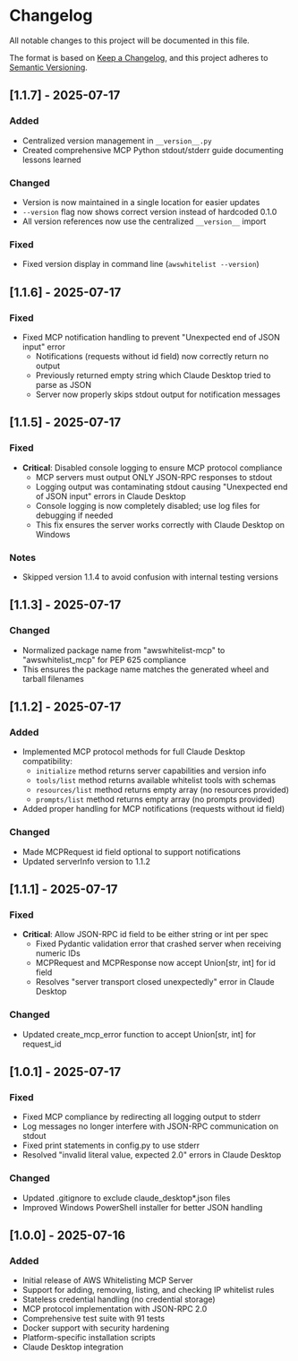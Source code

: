 # Changelog

All notable changes to this project will be documented in this file.

The format is based on [Keep a Changelog](https://keepachangelog.com/en/1.0.0/),
and this project adheres to [Semantic Versioning](https://semver.org/spec/v2.0.0.html).

## [1.1.7] - 2025-07-17

### Added
- Centralized version management in `__version__.py`
- Created comprehensive MCP Python stdout/stderr guide documenting lessons learned

### Changed
- Version is now maintained in a single location for easier updates
- `--version` flag now shows correct version instead of hardcoded 0.1.0
- All version references now use the centralized `__version__` import

### Fixed
- Fixed version display in command line (`awswhitelist --version`)

## [1.1.6] - 2025-07-17

### Fixed
- Fixed MCP notification handling to prevent "Unexpected end of JSON input" error
  - Notifications (requests without id field) now correctly return no output
  - Previously returned empty string which Claude Desktop tried to parse as JSON
  - Server now properly skips stdout output for notification messages

## [1.1.5] - 2025-07-17

### Fixed
- **Critical**: Disabled console logging to ensure MCP protocol compliance
  - MCP servers must output ONLY JSON-RPC responses to stdout
  - Logging output was contaminating stdout causing "Unexpected end of JSON input" errors in Claude Desktop
  - Console logging is now completely disabled; use log files for debugging if needed
  - This fix ensures the server works correctly with Claude Desktop on Windows

### Notes
- Skipped version 1.1.4 to avoid confusion with internal testing versions

## [1.1.3] - 2025-07-17

### Changed
- Normalized package name from "awswhitelist-mcp" to "awswhitelist_mcp" for PEP 625 compliance
- This ensures the package name matches the generated wheel and tarball filenames

## [1.1.2] - 2025-07-17

### Added
- Implemented MCP protocol methods for full Claude Desktop compatibility:
  - `initialize` method returns server capabilities and version info
  - `tools/list` method returns available whitelist tools with schemas
  - `resources/list` method returns empty array (no resources provided)
  - `prompts/list` method returns empty array (no prompts provided)
- Added proper handling for MCP notifications (requests without id field)

### Changed
- Made MCPRequest id field optional to support notifications
- Updated serverInfo version to 1.1.2

## [1.1.1] - 2025-07-17

### Fixed
- **Critical**: Allow JSON-RPC id field to be either string or int per spec
  - Fixed Pydantic validation error that crashed server when receiving numeric IDs
  - MCPRequest and MCPResponse now accept Union[str, int] for id field
  - Resolves "server transport closed unexpectedly" error in Claude Desktop

### Changed
- Updated create_mcp_error function to accept Union[str, int] for request_id

## [1.0.1] - 2025-07-17

### Fixed
- Fixed MCP compliance by redirecting all logging output to stderr
- Log messages no longer interfere with JSON-RPC communication on stdout
- Fixed print statements in config.py to use stderr
- Resolved "invalid literal value, expected 2.0" errors in Claude Desktop

### Changed
- Updated .gitignore to exclude claude_desktop*.json files
- Improved Windows PowerShell installer for better JSON handling

## [1.0.0] - 2025-07-16

### Added
- Initial release of AWS Whitelisting MCP Server
- Support for adding, removing, listing, and checking IP whitelist rules
- Stateless credential handling (no credential storage)
- MCP protocol implementation with JSON-RPC 2.0
- Comprehensive test suite with 91 tests
- Docker support with security hardening
- Platform-specific installation scripts
- Claude Desktop integration